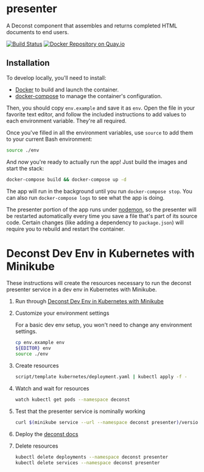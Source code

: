 # presenter

A Deconst component that assembles and returns completed HTML documents to end users.

[![Build Status](https://travis-ci.org/deconst/presenter.svg?branch=master)](https://travis-ci.org/deconst/presenter)
[![Docker Repository on Quay.io](https://quay.io/repository/deconst/presenter/status "Docker Repository on Quay.io")](https://quay.io/repository/deconst/presenter)

## Installation

To develop locally, you'll need to install:

 * [Docker](https://docs.docker.com/installation/#installation) to build and launch the container.
 * [docker-compose](https://docs.docker.com/compose/install/) to manage the container's configuration.

Then, you should copy `env.example` and save it as `env`. Open the file in your favorite text editor, and follow the included instructions to add values to each environment variable. They're all required.

Once you've filled in all the environment variables, use `source` to add them to your current Bash environment:

```bash
source ./env
```
And _now_ you're ready to actually run the app! Just build the images and start the stack:

```bash
docker-compose build && docker-compose up -d
```

The app will run in the background until you run `docker-compose stop`. You can also run `docker-compose logs` to see what the app is doing.

The presenter portion of the app runs under [nodemon](http://nodemon.io/), so the presenter will be restarted automatically every time you save a file that's part of its source code. Certain changes (like adding a dependency to `package.json`) will require you to rebuild and restart the container.

# Deconst Dev Env in Kubernetes with Minikube

These instructions will create the resources necessary to run the deconst presenter service in a dev env in Kubernetes with Minikube.

1. Run through [Deconst Dev Env in Kubernetes with Minikube](https://github.com/deconst/content#deconst-dev-env-in-kubernetes-with-minikube)

1. Customize your environment settings

    For a basic dev env setup, you won't need to change any environment settings.

    ```bash
    cp env.example env
    ${EDITOR} env
    source ./env
    ```

1. Create resources

    ```bash
    script/template kubernetes/deployment.yaml | kubectl apply -f -
    ```

1. Watch and wait for resources

    ```bash
    watch kubectl get pods --namespace deconst
    ```

1. Test that the presenter service is nominally working

    ```bash
    curl $(minikube service --url --namespace deconst presenter)/version
    ```

1. Deploy the [deconst docs](https://github.com/deconst/deconst-docs#deconst-dev-env-in-kubernetes-with-minikube)

1. Delete resources

    ```bash
    kubectl delete deployments --namespace deconst presenter
    kubectl delete services --namespace deconst presenter
    ```
